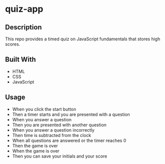 # quiz-app

## Description

This repo provides a timed quiz on JavaScript fundamentals that stores high scores.

## Built With

- HTML
- CSS
- JavaScript

## Usage

- When you click the start button
- Then a timer starts and you are presented with a question
- When you answer a question
- Then you are presented with another question
- When you answer a question incorrectly
- Then time is subtracted from the clock
- When all questions are answered or the timer reaches 0
- Then the game is over
- When the game is over
- Then you can save your initials and your score
